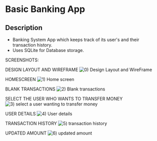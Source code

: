 # Basic Banking App

## Description
* Banking System App which keeps track of its user's and their transaction history.
* Uses SQLite for Database storage.

SCREENSHOTS:

DESIGN LAYOUT AND WIREFRAME
![0) Design Layout and WireFrame](https://user-images.githubusercontent.com/67861872/166120874-2dc6653d-f78a-4b95-91a3-14e8754bfede.PNG)

HOMESCREEN
![1) Home screen](https://user-images.githubusercontent.com/67861872/166120888-c4ac82a2-7128-42dd-9564-4727dd415ef1.jpg)

BLANK TRANSACTIONS
![2) Blank transactions](https://user-images.githubusercontent.com/67861872/166120898-2c5eceff-b1e4-4ce6-92d1-8125a8ebe68a.png)

SELECT THE USER WHO WANTS TO TRANSFER MONEY 
![3) select a user wanting to transfer money](https://user-images.githubusercontent.com/67861872/166120926-527378d8-79a8-4410-b524-990bd547f4e7.png)

USER DETAILS
![4) User details](https://user-images.githubusercontent.com/67861872/166120940-f077ce00-0b11-482f-91bd-90b6f137c199.png)

TRANSACTION HISTORY
![5) transaction history](https://user-images.githubusercontent.com/67861872/166120947-54c981c3-aebd-4ec9-a8eb-73d56ecb0ae0.png)

UPDATED AMOUNT
![6) updated amount](https://user-images.githubusercontent.com/67861872/166120961-f3a2470b-b1dc-4307-895e-93f6ffdd67db.png)
